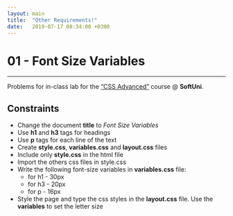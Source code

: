 ```yaml
---
layout: main
title:  "Other Requirements!"
date:   2019-07-17 08:34:00 +0300
---
```

# 01 - Font Size Variables
------
Problems for in-class lab for the [“CSS Advanced”](https://softuni.bg/trainings/2427/css-advanced-july-2019) course @ **SoftUni**.


## Constraints
* Change the document **title** to *Font Size Variables*
* Use **h1** and **h3** tags for headings
* Use **p** tags for each line of the text
* Create **style.css**, **variables.css** and **layout.css** files
* Include only **style.css** in the html file
* Import the others css files in style.css 
* Write the following font-size variables in **variables.css** file:
    * for h1 - 30px
    * for h3 - 20px
    * for p - 16px
* Style the page and type the css styles in the **layout.css** file. Use the **variables** to set the letter size